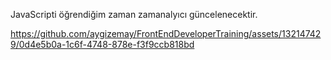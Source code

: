 JavaScripti öğrendiğim zaman zamanalyıcı güncelenecektir.

https://github.com/aygizemay/FrontEndDeveloperTraining/assets/132147429/0d4e5b0a-1c6f-4748-878e-f3f9ccb818bd

